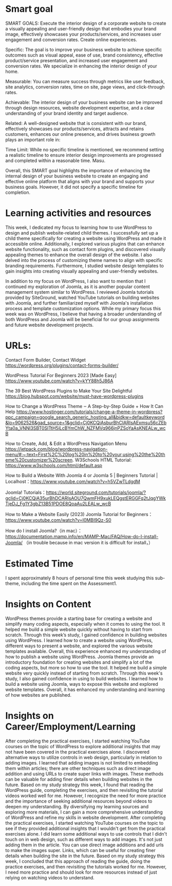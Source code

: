 # Smart goal
SMART GOALS: Execute the interior design of a corporate website to create a visually appealing and user-friendly design that embodies your brand image, effectively showcases your products/services, and increases user engagement and conversion rates. Create online experiences.

Specific: The goal is to improve your business website to achieve specific outcomes such as visual appeal, ease of use, brand consistency, effective product/service presentation, and increased user engagement and conversion rates. We specialize in enhancing the interior design of your home.

Measurable: You can measure success through metrics like user feedback, site analytics, conversion rates, time on site, page views, and click-through rates.

Achievable: The interior design of your business website can be improved through design resources, website development expertise, and a clear understanding of your brand identity and target audience.

Related: A well-designed website that is consistent with our brand, effectively showcases our products/services, attracts and retains customers, enhances our online presence, and drives business growth plays an important role in:

Time Limit: While no specific timeline is mentioned, we recommend setting a realistic timeline to ensure interior design improvements are progressed and completed within a reasonable time. Masu.

Overall, this SMART goal highlights the importance of enhancing the internal design of your business website to create an engaging and effective online platform that aligns with your brand and supports your business goals. However, it did not specify a specific timeline for completion.

# Learning activities and resources
This week, I dedicated my focus to learning how to use WordPress to design and publish website-related child themes. I successfully set up a child theme specifically for creating a website using WordPress and made it accessible online. Additionally, I explored various plugins that can enhance website functionality, such as contact form plugins, and discovered visually appealing themes to enhance the overall design of the website. I also delved into the process of customizing theme names to align with specific branding requirements. Furthermore, I studied website design templates to gain insights into creating visually appealing and user-friendly websites.

In addition to my focus on WordPress, I also want to mention that I continued my exploration of Joomla, as it is another popular content management system similar to WordPress. I reviewed Joomla tutorials provided by SiteGround, watched YouTube tutorials on building websites with Joomla, and further familiarized myself with Joomla's installation process and template customization options. While my primary focus this week was on WordPress, I believe that having a broader understanding of both WordPress and Joomla will be beneficial for our group assignments and future website development projects.
# URLs:

Contact Form Builder, Contact Widget https://wordpress.org/plugins/contact-forms-builder/

WordPress Tutorial For Beginners 2023 [Made Easy] https://www.youtube.com/watch?v=kYY88h5J86A

The 39 Best WordPress Plugins to Make Your Site Delightful https://blog.hubspot.com/website/must-have-wordpress-plugins

How to Change a WordPress Theme ‒ A Step-by-Step Guide + How It Can Help https://www.hostinger.com/tutorials/change-a-theme-in-wordpress?ppc_campaign=google_search_generic_hosting_all&bidkw=defaultkeyword&lo=9062526&gad_source=1&gclid=Cj0KCQiAsburBhCIARIsAExmsu56cZEbYta0a_VNNl3SBT0SITtH5iLcBYmChW_NZFMVq966jnPZSoYaAsKNEALw_wcB

How to Create, Add, & Edit a WordPress Navigation Menu https://jetpack.com/blog/wordpress-navigation-menu/#:~:text=First%2C%20log%20in%20to%20your,using%20the%20theme%20customizer%20screen.
W3Schools HTML Tutorial: https://www.w3schools.com/html/default.asp

How to Build a Website With Joomla 4 or Joomla 5 | Beginners Tutorial | Localhost：https://www.youtube.com/watch?v=h5VZwTLdgdM

Joomla! Tutorials：https://world.siteground.com/tutorials/joomla/?gclid=Cj0KCQiA35urBhDCARIsAOU7QwmFH9xukLEQgstERGGFq2tJqgYWkTjeDJ_Fg1Y3gbZ13B51PDOE8QoaAu2LEALw_wcB

How to Make a Website Easily (2023) Joomla Tutorial for Beginners：https://www.youtube.com/watch?v=I0MBI9Qz-S0

How do I install Joomla?（in mac）：https://documentation.mamp.info/en/MAMP-Mac/FAQ/How-do-I-install-Joomla/
（in trouble because in mac version it is difficult for install，）
# Estimated Time
I spent approximately 8 hours of personal time this week studying this sub-theme, including the time spent on the Assessment1.
# Insights on Content
WordPress themes provide a starting base for creating a website and simplify many coding aspects, especially when it comes to using the tool. It helped me build a simple website quickly without having to start from scratch. Through this week’s study, I gained confidence in building websites using WordPress. I learned how to create a website using WordPress, different ways to present a website, and explored the various website templates available. Overall, this experience enhanced my understanding of how to publish a website using WordPress.
Joomla themes provide an introductory foundation for creating websites and simplify a lot of the coding aspects, but more so how to use the tool. It helped me build a simple website very quickly instead of starting from scratch. Through this week's study, I also gained confidence in using to build websites. I learned how to build a website using Joomla, ways to expose this website and explored website templates. Overall, it has enhanced my understanding and learning of how websites are published.
# Insights on Career/Employment/Learning
After completing the practical exercises, I started watching YouTube courses on the topic of WordPress to explore additional insights that may not have been covered in the practical exercises alone. I discovered alternative ways to utilize controls in web design, particularly in relation to adding images. I learned that adding images is not limited to embedding them within articles; there are other techniques such as direct image addition and using URLs to create super links with images. These methods can be valuable for adding finer details when building websites in the future.
Based on my study strategy this week, I found that reading the WordPress guide, completing the exercises, and then revisiting the tutorial videos worked well for me. However, I recognize the need for more practice and the importance of seeking additional resources beyond videos to deepen my understanding. By diversifying my learning sources and exploring more materials, I can gain a more comprehensive understanding of WordPress and refine my skills in website development.
After completing the practical exercises, I started watching YouTube courses on the topic to see if they provided additional insights that I wouldn't get from the practical exercises alone. I did learn some additional ways to use controls that I didn't touch on in web design, such as different ways to add images. It's not just adding them in the article. You can use direct image additions and add urls to make the images super. Links, which can be useful for creating finer details when building the site in the future. Based on my study strategy this week, I concluded that this approach of reading the guide, doing the practice exercises, and then revisiting the tutorials worked for me. However, I need more practice and should look for more resources instead of just relying on watching videos to understand.
